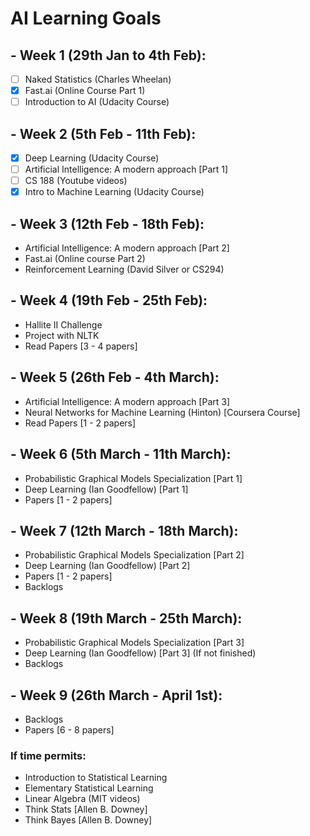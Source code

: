 # AI Learning Goals

## - Week 1 (29th Jan to 4th Feb):
- [ ] Naked Statistics (Charles Wheelan)
- [X] Fast.ai (Online Course Part 1)
- [ ] Introduction to AI (Udacity Course)

## - Week 2 (5th Feb - 11th Feb):
- [X] Deep Learning (Udacity Course)
- [ ] Artificial Intelligence: A modern approach [Part 1]
- [ ] CS 188 (Youtube videos)
- [X] Intro to Machine Learning (Udacity Course)

## - Week 3 (12th Feb - 18th Feb):
- Artificial Intelligence: A modern approach [Part 2]
- Fast.ai (Online course Part 2)
- Reinforcement Learning (David Silver or CS294)

## - Week 4 (19th Feb - 25th Feb):
- Hallite II Challenge
- Project with NLTK
- Read Papers [3 - 4 papers]

## - Week 5 (26th Feb - 4th March):
- Artificial Intelligence: A modern approach [Part 3]
- Neural Networks for Machine Learning (Hinton) [Coursera Course]
- Read Papers [1 - 2 papers]

## - Week 6 (5th March - 11th March):
- Probabilistic Graphical Models Specialization [Part 1]
- Deep Learning (Ian Goodfellow) [Part 1]
- Papers [1 - 2 papers]

## - Week 7 (12th March - 18th March):
- Probabilistic Graphical Models Specialization [Part 2]
- Deep Learning (Ian Goodfellow) [Part 2]
- Papers [1 - 2 papers]
- Backlogs

## - Week 8 (19th March - 25th March):
- Probabilistic Graphical Models Specialization [Part 3]
- Deep Learning (Ian Goodfellow) [Part 3] (If not finished)
- Backlogs

## - Week 9 (26th March - April 1st):
- Backlogs
- Papers [6 - 8 papers]


### If time permits:
- Introduction to Statistical Learning
- Elementary Statistical Learning
- Linear Algebra (MIT videos)
- Think Stats [Allen B. Downey]
- Think Bayes [Allen B. Downey]
